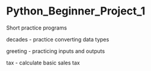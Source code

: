 # Python_Beginner_Project_1

Short practice programs

decades - practice converting data types

greeting - practicing inputs and outputs

tax - calculate basic sales tax